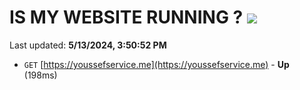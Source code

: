 # IS MY WEBSITE RUNNING ? [![](https://img.shields.io/static/v1?label=Sponsor&message=%E2%9D%A4&logo=GitHub&color=%23fe8e86)](https://github.com/sponsors/<username>)

Last updated: **5/13/2024, 3:50:52 PM**

- `GET` [https://youssefservice.me](https://youssefservice.me) - **Up** (198ms)
